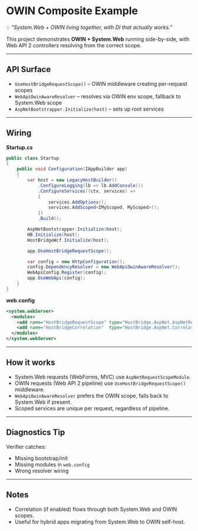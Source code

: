 ﻿[//]: # (./examples/OwinComposite/README.md)

# OWIN Composite Example

💡 *“System.Web + OWIN living together, with DI that actually works.”*

This project demonstrates **OWIN + System.Web** running side-by-side,
with Web API 2 controllers resolving from the correct scope.

---

## API Surface

- `UseHostBridgeRequestScope()` – OWIN middleware creating per-request scopes
- `WebApiOwinAwareResolver` – resolves via OWIN env scope, fallback to System.Web scope
- `AspNetBootstrapper.Initialize(host)` – sets up root services

---

## Wiring

**Startup.cs**

```csharp
public class Startup
{
    public void Configuration(IAppBuilder app)
    {
        var host = new LegacyHostBuilder()
            .ConfigureLogging(lb => lb.AddConsole())
            .ConfigureServices((ctx, services) =>
            {
                services.AddOptions();
                services.AddScoped<IMyScoped, MyScoped>();
            })
            .Build();

        AspNetBootstrapper.Initialize(host);
        HB.Initialize(host);
        HostBridgeWcf.Initialize(host);

        app.UseHostBridgeRequestScope();

        var config = new HttpConfiguration();
        config.DependencyResolver = new WebApiOwinAwareResolver();
        WebApiConfig.Register(config);
        app.UseWebApi(config);
    }
}
```

**web.config**

```xml
<system.webServer>
  <modules>
    <add name="HostBridgeRequestScope" type="HostBridge.AspNet.AspNetRequestScopeModule" />
    <add name="HostBridgeCorrelation"  type="HostBridge.AspNet.CorrelationHttpModule" />
  </modules>
</system.webServer>
```

---

## How it works

* System.Web requests (WebForms, MVC) use `AspNetRequestScopeModule`.
* OWIN requests (Web API 2 pipeline) use `UseHostBridgeRequestScope()` middleware.
* `WebApiOwinAwareResolver` prefers the OWIN scope, falls back to System.Web if present.
* Scoped services are unique per request, regardless of pipeline.

---

## Diagnostics Tip

Verifier catches:

* Missing bootstrap/init
* Missing modules in `web.config`
* Wrong resolver wiring

---

## Notes

* Correlation (if enabled) flows through both System.Web and OWIN scopes.
* Useful for hybrid apps migrating from System.Web to OWIN self-host.